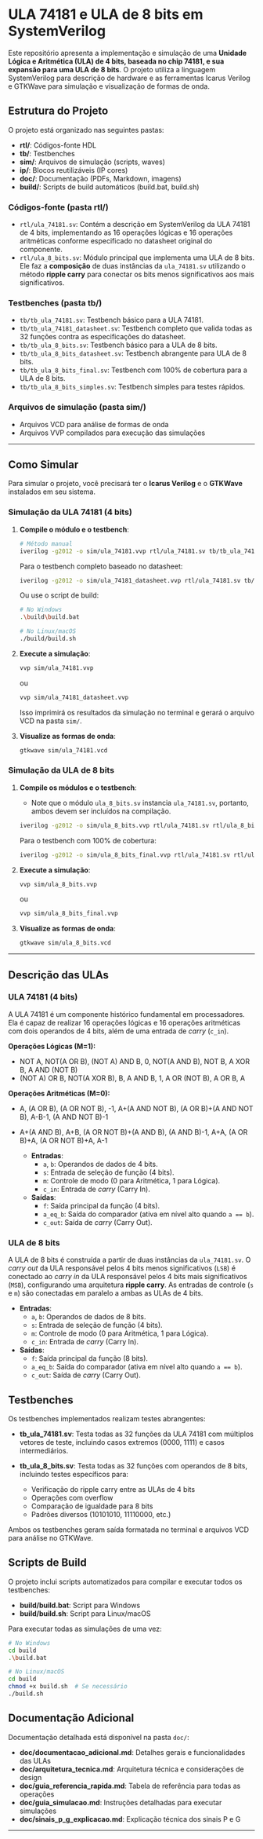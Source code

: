 # ULA 74181 e ULA de 8 bits em SystemVerilog

Este repositório apresenta a implementação e simulação de uma **Unidade Lógica e Aritmética (ULA) de 4 bits, baseada no chip 74181, e sua expansão para uma ULA de 8 bits**. O projeto utiliza a linguagem SystemVerilog para descrição de hardware e as ferramentas Icarus Verilog e GTKWave para simulação e visualização de formas de onda.

## Estrutura do Projeto

O projeto está organizado nas seguintes pastas:

- **rtl/**: Códigos-fonte HDL
- **tb/**: Testbenches
- **sim/**: Arquivos de simulação (scripts, waves)
- **ip/**: Blocos reutilizáveis (IP cores)
- **doc/**: Documentação (PDFs, Markdown, imagens)
- **build/**: Scripts de build automáticos (build.bat, build.sh)

### Códigos-fonte (pasta rtl/)

  * `rtl/ula_74181.sv`: Contém a descrição em SystemVerilog da ULA 74181 de 4 bits, implementando as 16 operações lógicas e 16 operações aritméticas conforme especificado no datasheet original do componente.
  * `rtl/ula_8_bits.sv`: Módulo principal que implementa uma ULA de 8 bits. Ele faz a **composição** de duas instâncias da `ula_74181.sv` utilizando o método **ripple carry** para conectar os bits menos significativos aos mais significativos.

### Testbenches (pasta tb/)

  * `tb/tb_ula_74181.sv`: Testbench básico para a ULA 74181.
  * `tb/tb_ula_74181_datasheet.sv`: Testbench completo que valida todas as 32 funções contra as especificações do datasheet.
  * `tb/tb_ula_8_bits.sv`: Testbench básico para a ULA de 8 bits.
  * `tb/tb_ula_8_bits_datasheet.sv`: Testbench abrangente para ULA de 8 bits.
  * `tb/tb_ula_8_bits_final.sv`: Testbench com 100% de cobertura para a ULA de 8 bits.
  * `tb/tb_ula_8_bits_simples.sv`: Testbench simples para testes rápidos.

### Arquivos de simulação (pasta sim/)

  * Arquivos VCD para análise de formas de onda
  * Arquivos VVP compilados para execução das simulações

-----

## Como Simular

Para simular o projeto, você precisará ter o **Icarus Verilog** e o **GTKWave** instalados em seu sistema.

### Simulação da ULA 74181 (4 bits)

1.  **Compile o módulo e o testbench**:
    ```bash
    # Método manual
    iverilog -g2012 -o sim/ula_74181.vvp rtl/ula_74181.sv tb/tb_ula_74181.sv
    ```
    
    Para o testbench completo baseado no datasheet:
    ```bash
    iverilog -g2012 -o sim/ula_74181_datasheet.vvp rtl/ula_74181.sv tb/tb_ula_74181_datasheet.sv
    ```
    
    Ou use o script de build:
    ```bash
    # No Windows
    .\build\build.bat
    
    # No Linux/macOS
    ./build/build.sh
    ```
    
2.  **Execute a simulação**:
    ```bash
    vvp sim/ula_74181.vvp
    ```
    ou
    ```bash
    vvp sim/ula_74181_datasheet.vvp
    ```
    
    Isso imprimirá os resultados da simulação no terminal e gerará o arquivo VCD na pasta `sim/`.
    
3.  **Visualize as formas de onda**:
    ```bash
    gtkwave sim/ula_74181.vcd
    ```

### Simulação da ULA de 8 bits

1.  **Compile os módulos e o testbench**:
      * Note que o módulo `ula_8_bits.sv` instancia `ula_74181.sv`, portanto, ambos devem ser incluídos na compilação.
    
    ```bash
    iverilog -g2012 -o sim/ula_8_bits.vvp rtl/ula_74181.sv rtl/ula_8_bits.sv tb/tb_ula_8_bits.sv
    ```
    
    Para o testbench com 100% de cobertura:
    ```bash
    iverilog -g2012 -o sim/ula_8_bits_final.vvp rtl/ula_74181.sv rtl/ula_8_bits.sv tb/tb_ula_8_bits_final.sv
    ```
    
2.  **Execute a simulação**:
    ```bash
    vvp sim/ula_8_bits.vvp
    ```
    ou
    ```bash
    vvp sim/ula_8_bits_final.vvp
    ```
    
3.  **Visualize as formas de onda**:
    ```bash
    gtkwave sim/ula_8_bits.vcd
    ```

-----

## Descrição das ULAs

### ULA 74181 (4 bits)

A ULA 74181 é um componente histórico fundamental em processadores. Ela é capaz de realizar 16 operações lógicas e 16 operações aritméticas com dois operandos de 4 bits, além de uma entrada de *carry* (`c_in`).

**Operações Lógicas (M=1):**
- NOT A, NOT(A OR B), (NOT A) AND B, 0, NOT(A AND B), NOT B, A XOR B, A AND (NOT B)
- (NOT A) OR B, NOT(A XOR B), B, A AND B, 1, A OR (NOT B), A OR B, A

**Operações Aritméticas (M=0):**
- A, (A OR B), (A OR NOT B), -1, A+(A AND NOT B), (A OR B)+(A AND NOT B), A-B-1, (A AND NOT B)-1
- A+(A AND B), A+B, (A OR NOT B)+(A AND B), (A AND B)-1, A+A, (A OR B)+A, (A OR NOT B)+A, A-1

  * **Entradas**:
      * `a`, `b`: Operandos de dados de 4 bits.
      * `s`: Entrada de seleção de função (4 bits).
      * `m`: Controle de modo (0 para Aritmética, 1 para Lógica).
      * `c_in`: Entrada de *carry* (Carry In).
  * **Saídas**:
      * `f`: Saída principal da função (4 bits).
      * `a_eq_b`: Saída do comparador (ativa em nível alto quando `a == b`).
      * `c_out`: Saída de *carry* (Carry Out).

### ULA de 8 bits

A ULA de 8 bits é construída a partir de duas instâncias da `ula_74181.sv`. O *carry out* da ULA responsável pelos 4 bits menos significativos (`LSB`) é conectado ao *carry in* da ULA responsável pelos 4 bits mais significativos (`MSB`), configurando uma arquitetura **ripple carry**. As entradas de controle (`s` e `m`) são conectadas em paralelo a ambas as ULAs de 4 bits.

  * **Entradas**:
      * `a`, `b`: Operandos de dados de 8 bits.
      * `s`: Entrada de seleção de função (4 bits).
      * `m`: Controle de modo (0 para Aritmética, 1 para Lógica).
      * `c_in`: Entrada de *carry* (Carry In).
  * **Saídas**:
      * `f`: Saída principal da função (8 bits).
      * `a_eq_b`: Saída do comparador (ativa em nível alto quando `a == b`).
      * `c_out`: Saída de *carry* (Carry Out).

## Testbenches

Os testbenches implementados realizam testes abrangentes:

- **tb_ula_74181.sv**: Testa todas as 32 funções da ULA 74181 com múltiplos vetores de teste, incluindo casos extremos (0000, 1111) e casos intermediários.

- **tb_ula_8_bits.sv**: Testa todas as 32 funções com operandos de 8 bits, incluindo testes específicos para:
  - Verificação do ripple carry entre as ULAs de 4 bits
  - Operações com overflow
  - Comparação de igualdade para 8 bits
  - Padrões diversos (10101010, 11110000, etc.)

Ambos os testbenches geram saída formatada no terminal e arquivos VCD para análise no GTKWave.

## Scripts de Build

O projeto inclui scripts automatizados para compilar e executar todos os testbenches:

- **build/build.bat**: Script para Windows
- **build/build.sh**: Script para Linux/macOS

Para executar todas as simulações de uma vez:

```bash
# No Windows
cd build
.\build.bat

# No Linux/macOS
cd build
chmod +x build.sh  # Se necessário
./build.sh
```

## Documentação Adicional

Documentação detalhada está disponível na pasta `doc/`:

- **doc/documentacao_adicional.md**: Detalhes gerais e funcionalidades das ULAs
- **doc/arquitetura_tecnica.md**: Arquitetura técnica e considerações de design
- **doc/guia_referencia_rapida.md**: Tabela de referência para todas as operações
- **doc/guia_simulacao.md**: Instruções detalhadas para executar simulações
- **doc/sinais_p_g_explicacao.md**: Explicação técnica dos sinais P e G

-----